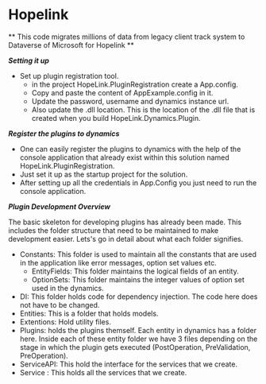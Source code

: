 # Hopelink

** This code migrates millions of data from legacy client track system to Dataverse of Microsoft for Hopelink **

**_Setting it up_**
   
 * Set up plugin registration tool.
   * in the project HopeLink.PluginRegistration create a App.config. 
   * Copy and paste the content of AppExample.config in it.
   * Update the password, username and dynamics instance url.
   * Also update the .dll location. This is the location of the .dll file that is created when you build HopeLink.Dynamics.Plugin.
   
   
  **_Register the plugins to dynamics_**
   * One can easily register the plugins to dynamics with the help of the console application that already exist within this solution named HopeLink.PluginRegistration.
   * Just set it up as the startup project for the solution.
   * After setting up all the credentials in App.Config you just need to run the console application.
   
   
   **_Plugin Development Overview_**
   
   The basic skeleton for developing plugins has already been made. This includes the folder structure that need to be maintained to make development easier. Lets's go in detail about what each folder signifies. 
   * Constants: This folder is used to maintain all the constants that are used in the application like error messages, option set values etc.
     * EntityFields: This folder maintains the logical fields of an entity.
     * OptionSets: This folder maintains the integer values of option set used in the dynamics.
   * DI: This folder holds code for dependency injection. The code here does not have to be changed.
   * Entities: This is a folder that holds models.
   * Extentions: Hold utility files.
   * Plugins: holds the plugins themself. Each entity in dynamics has a folder here. Inside each of these entity folder we have 3 files depending on the stage in which the plugin gets executed (PostOperation, PreValidation, PreOperation).
   * ServiceAPI: This hold the interface for the services that we create.
   * Service : This holds all the services that we create.
